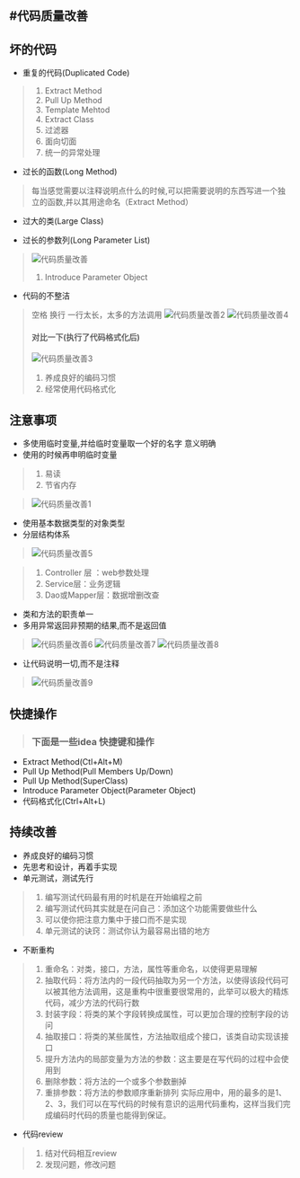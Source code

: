 #代码质量改善
---

## 坏的代码

* 重复的代码(Duplicated Code)
> 1. Extract Method
> 2. Pull Up Method
> 3. Template Mehtod
> 4. Extract Class
> 5. 过滤器
> 6. 面向切面
> 7. 统一的异常处理

* 过长的函数(Long Method)
> 每当感觉需要以注释说明点什么的时候,可以把需要说明的东西写进一个独立的函数,并以其用途命名（Extract Method）

* 过大的类(Large Class)
> 
* 过长的参数列(Long Parameter List)
>![代码质量改善](code_quality_improve_images\\代码质量改善.png)
> 1. Introduce Parameter Object

* 代码的不整洁
>  空格  换行 一行太长，太多的方法调用
> ![代码质量改善2](code_quality_improve_images\代码质量改善2.png)
> ![代码质量改善4](code_quality_improve_images\代码质量改善4.png)
> #### 对比一下(执行了代码格式化后)
> ![代码质量改善3](code_quality_improve_images\代码质量改善3.png)
> 
> 1. 养成良好的编码习惯
> 2. 经常使用代码格式化

## 注意事项

* 多使用临时变量,并给临时变量取一个好的名字 意义明确
* 使用的时候再申明临时变量

> 1. 易读
> 2. 节省内存

> ![代码质量改善1](code_quality_improve_images\代码质量改善1.png)

* 使用基本数据类型的对象类型
* 分层结构体系
>  ![代码质量改善5](code_quality_improve_images\代码质量改善5.png)

>  1. Controller 层 ：web参数处理
>  2. Service层：业务逻辑
>  3. Dao或Mapper层：数据增删改查

* 类和方法的职责单一
* 多用异常返回非预期的结果,而不是返回值
> ![代码质量改善6](code_quality_improve_images\代码质量改善6.png)
> ![代码质量改善7](code_quality_improve_images\代码质量改善7.png)
> ![代码质量改善8](code_quality_improve_images\代码质量改善8.png)

* 让代码说明一切,而不是注释
> ![代码质量改善9](code_quality_improve_images\代码质量改善9.png)

## 快捷操作
> ### 下面是一些idea 快捷键和操作
* Extract Method(Ctl+Alt+M)
* Pull Up Method(Pull Members Up/Down)
* Pull Up Method(SuperClass)
* Introduce Parameter Object(Parameter Object)
* 代码格式化(Ctrl+Alt+L)


## 持续改善
* 养成良好的编码习惯
* 先思考和设计，再着手实现
* 单元测试，测试先行

> 1. 编写测试代码最有用的时机是在开始编程之前
> 2. 编写测试代码其实就是在问自己：添加这个功能需要做些什么
> 3. 可以使你把注意力集中于接口而不是实现
> 4. 单元测试的诀窍：测试你认为最容易出错的地方

* 不断重构

> 1. 重命名：对类，接口，方法，属性等重命名，以使得更易理解
> 2. 抽取代码：将方法内的一段代码抽取为另一个方法，以使得该段代码可以被其他方法调用，这是重构中很重要很常用的，此举可以极大的精炼代码，减少方法的代码行数
> 3. 封装字段：将类的某个字段转换成属性，可以更加合理的控制字段的访问
> 4. 抽取接口：将类的某些属性，方法抽取组成个接口，该类自动实现该接口
> 5. 提升方法内的局部变量为方法的参数：这主要是在写代码的过程中会使用到
> 6. 删除参数：将方法的一个或多个参数删掉
> 7. 重排参数：将方法的参数顺序重新排列
实际应用中，用的最多的是1、2、3，我们可以在写代码的时候有意识的运用代码重构，这样当我们完成编码时代码的质量也能得到保证。

* 代码review

> 1. 结对代码相互review
> 2. 发现问题，修改问题
